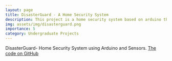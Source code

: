 ```yaml
---
layout: page
title: DisasterGuard - A Home Security System
description: This project is a home security system based on arduino that detects earthquake, gas leakage, smoke and intruder and alerts users through SMS and buzzer.
img: assets/img/disasterguard.png
importance: 5
category: Undergraduate Projects
---
```


DisasterGuard- Home Security System using Arduino and Sensors. [The code on GitHub](https://github.com/ariyanhossain2208/Disaster-Guard)